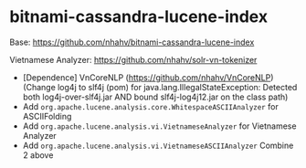 # bitnami-cassandra-lucene-index

Base: https://github.com/nhahv/bitnami-cassandra-lucene-index

Vietnamese Analyzer: https://github.com/nhahv/solr-vn-tokenizer 
 - [Dependence] VnCoreNLP (https://github.com/nhahv/VnCoreNLP) (Change log4j to slf4j (pom) for java.lang.IllegalStateException: Detected both log4j-over-slf4j.jar AND bound slf4j-log4j12.jar on the class path)
 - Add `org.apache.lucene.analysis.core.WhitespaceASCIIAnalyzer` for ASCIIFolding
 - Add `org.apache.lucene.analysis.vi.VietnameseAnalyzer` for Vietnamese Analyzer
 - Add `org.apache.lucene.analysis.vi.VietnameseASCIIAnalyzer` Combine 2 above

